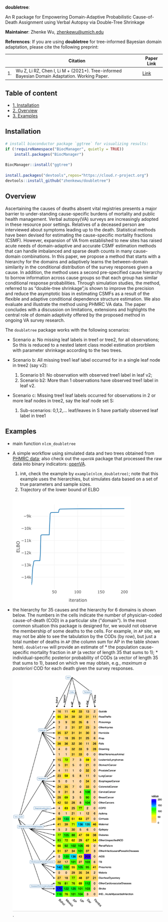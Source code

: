 **doubletree**: 

An R package for Empowering Domain-Adaptive Probabilistic Cause-of-Death Assignment using Verbal Autopsy via Double-Tree Shrinkage

**Maintainer**: Zhenke Wu, zhenkewu@umich.edu


**References**: If you are using **doubletree** for tree-informed Bayesian domain
adaptation, please cite the following preprint:

|       | Citation     | Paper Link
| -------------  | -------------  | -------------  |
|  1.   | Wu Z, Li RZ, Chen I, Li M + (2021+). Tree-informed Bayesian Domain Adaptation. Working Paper.   |[Link]()| 


## Table of content
- [1. Installation](#id-section1)
- [2. Overview](#id-section2)
- [3. Examples](#id-section3)

<div id='id-section1'/>

Installation
--------------
```r
# install bioconductor package `ggtree` for visualizing results:
if (!requireNamespace("BiocManager", quietly = TRUE))
    install.packages("BiocManager")

BiocManager::install("ggtree")

install.packages("devtools",repos="https://cloud.r-project.org")
devtools::install_github("zhenkewu/doubletree")
```



<div id='id-section2'/>

Overview
----------
Ascertaining the causes of deaths absent vital registries presents a major barrier to under-standing  cause-specific  burdens  of  mortality  and  public  health  management.   Verbal  autopsy(VA) surveys are increasingly adopted in these resource poor settings.  Relatives of a deceased person are interviewed about symptoms leading up to the death.  Statistical methods have been devised for estimating the cause-specific mortality fractions (CSMF). However, expansion of VA from established to new sites has raised acute needs of domain-adaptive and accurate CSMF estimation methods that can handle imbalanced and sparse death counts in many cause-domain combinations.  In this paper, we propose a method that starts with a hierarchy for the domains and adaptively learns the between-domain similarity in the conditional distribution of the survey responses given a cause.  In addition,  the method uses a second pre-specified cause hierarchy to borrow information across cause groups so that each group has similar conditional response probabilities.  Through simulation studies, the method, referred to as “double-tree shrinkage”,is shown to improve the precision and reduce the asymptotic bias in estimating CSMFs as a result of the flexible and adaptive conditional dependence structure estimation.  We also evaluate and illustrate the method using PHMRC VA data.  The paper concludes with a discussion on limitations,  extensions and highlights the central role of domain adaptivity offered by the proposed method in ongoing VA survey research.


The `doubletree` package works with the following scenarios:

* Scenario a: No missing leaf labels in tree1 or tree2, for all observations; So this is reduced to a nested latent class model estimation prorblem with parameter shrinkage according to the two trees.

* Scenario b: All missing tree1 leaf label occurred for in a single leaf node in tree2 (say v2):
    1. Scenario b1: No observation with observed tree1 label in leaf v2;
    2. Scenario b2: More than 1 observations have observed tree1 label in leaf v2.

* Scenario c: Missing tree1 leaf labels occurred for observations in 2 or more leaf nodes in tree2, say the leaf node set S:
    1. Sub-scenarios: 0,1,2,... leaf/leaves in S have partially observed leaf label in tree1


<div id='id-section3'/>

Examples 
---------

* main function `nlcm_doubletree`

* A simple workflow using simulated data and two trees obtained from [PHMRC data](http://ghdx.healthdata.org/record/ihme-data/population-health-metrics-research-consortium-gold-standard-verbal-autopsy-data-2005-2011); also check out the `openVA` package that processed the raw data into binary indicators: [openVA](https://github.com/verbal-autopsy-software/openVA).
    1. in`R`, check the example by `example(nlcm_doubletree)`; note that this example uses the hierarchies, but simulates data based on a set of true parameters and sample sizes.
    2. Trajectory of the lower bound of ELBO
    
    ![](inst/example_figure/elbo.png)
    
    
* the hierarchy for 35 causes and the hierarchy for 6 domains is shown below. The numbers in the cells indicate the number of physician-coded cause-of-death (COD) in a particular site ("domain"). In the most common situation this package is designed for, we would not observe the membership of some deaths to the cells. For example, in `AP` site, we may not be able to see the tabulation by the CODs (by row), but just a total number of deaths in `AP` (the column sum for AP in the table shown here). `doubletree` will provide an estimate of 
        * the population cause-specific mortality fraction in `AP` (a vector of length 35 that sums to 1);
        * individual-specific posterior probability of CODs (a vector of length 35 that sums to 1), based on which we may obtain, e.g., _maximum a posteriori_ COD for each death given the survey responses.
    
    ![](inst/example_figure/double_tree_deathcounts_otherNCD.png).
    

